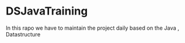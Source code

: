 # DSJavaTraining
In this rapo  we have to maintain the project daily based on the Java , Datastructure
